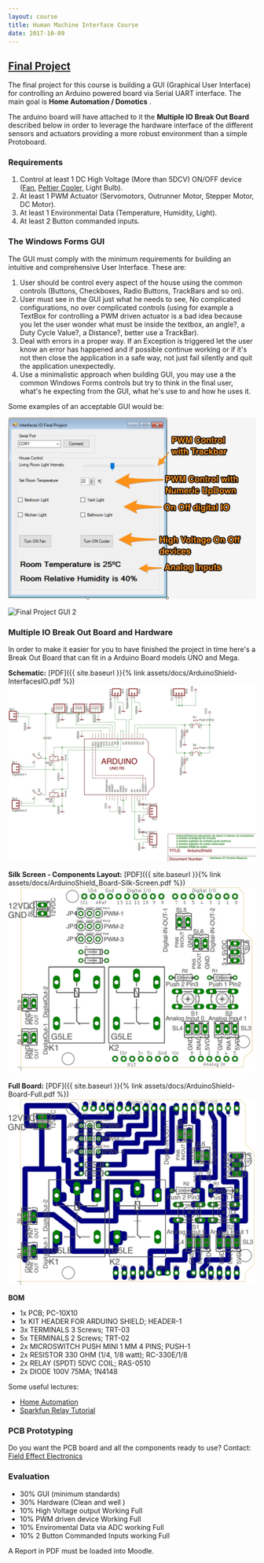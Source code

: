 ```yaml
---
layout: course
title: Human Machine Interface Course
date: 2017-10-09
---
```


## [Final Project](#header-2)


The final project for this course is building a GUI (Graphical User Interface) for controlling an Arduino powered board via Serial UART interface. The main goal is **Home Automation / Domotics** .

The arduino board will have attached to it the **Multiple IO Break Out Board** described below in order to leverage the hardware interface of the different sensors and actuators providing a more robust environment than a simple Protoboard.

### Requirements

1. Control at least 1 DC High Voltage (More than 5DCV) ON/OFF device ([Fan](http://www.steren.com.mx/ventilador-de-4-pulgadas-12-vcc-de-plastico.html), [Peltier Cooler](https://www.sparkfun.com/products/10080), Light Bulb).
1. At least 1 PWM Actuator (Servomotors, Outrunner Motor, Stepper Motor, DC Motor).
1. At least 1 Environmental Data (Temperature, Humidity, Light).
1. At least 2 Button commanded inputs.

### The Windows Forms GUI

The GUI must comply with the minimum requirements for building an intuitive and comprehensive User Interface.
These are:

1. User should be control every aspect of the house using the common controls (Buttons, Checkboxes, Radio Buttons, TrackBars and so on).
1. User must see in the GUI just what he needs to see, No complicated configurations, no over complicated controls (using for example a TextBox for controlling a PWM driven actuator is a bad idea because you let the user wonder what must be inside the textbox, an angle?, a Duty Cycle Value?, a Distance?, better use a TrackBar).
1. Deal with errors in a proper way. If an Exception is triggered let the user know an error has happened and if possible continue working or if it's not then close the application in a safe way, not just fail silently and quit the application unexpectedly.
1. Use a minimalistic approach when building GUI, you may use a the common Windows Forms controls but try to think in the final user, what's he expecting from the GUI, what he's use to and how he uses it.

Some examples of an acceptable GUI would be:

![Final Project GUI 1](../assets/images/hmi-6-1.jpg)

![Final Project GUI 2](../assets/images/hmi-6-2.png)

### Multiple IO Break Out Board and Hardware

In order to make it easier for you to have finished the project in time here's a Break Out Board that can fit in a Arduino Board models UNO and Mega.

**Schematic:** [PDF]({{ site.baseurl }}{% link assets/docs/ArduinoShield-InterfacesIO.pdf %})
![Final Project Board](../assets/images/hmi-6-3.jpg)

**Silk Screen - Components Layout:** [PDF]({{ site.baseurl }}{% link assets/docs/ArduinoShield_Board-Silk-Screen.pdf %})
![Final Project Board](../assets/images/hmi-6-4.jpg)

**Full Board:** [PDF]({{ site.baseurl }}{% link assets/docs/ArduinoShield-Board-Full.pdf %})
![Final Project Board](../assets/images/hmi-6-5.jpg)

**BOM**
* 1x PCB; PC-10X10
* 1x KIT HEADER FOR ARDUINO SHIELD; HEADER-1
* 3x TERMINALS 3 Screws; TRT-03
* 5x TERMINALS 2 Screws; TRT-02
* 2x MICROSWITCH PUSH MINI 1 MM 4 PINS; PUSH-1
* 2x RESISTOR 330 OHM (1/4, 1/8 watt); RC-330E/1/8
* 2x RELAY (SPDT) 5DVC COIL; RAS-0510
* 2x DIODE 100V 75MA; 1N4148

Some useful lectures:
* [Home Automation](https://en.wikipedia.org/wiki/Home_automation)
* [Sparkfun Relay Tutorial](https://www.sparkfun.com/tutorials/119)

### PCB Prototyping

Do you want the PCB board and all the components ready to use? Contact:
[Field Effect Electronics](https://www.facebook.com/FieldEffectElectronics)

### Evaluation

* 30% GUI (minimum standards)
* 30% Hardware (Clean and well )
* 10% High Voltage output Working Full
* 10% PWM driven device Working Full
* 10% Enviromental Data via ADC working Full
* 10% 2 Button Commanded Inputs working Full

A Report in PDF must be loaded into Moodle.
